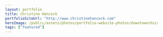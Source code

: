 ```yaml
---
layout: portfolio
title: Christine Hancock
portfolioSiteUrl: "http://www.christinehancock.com"
heroImage: /public/assets/photos/portfolio-website-photos/downtownchicagorealestate-scr.png
tags: ["featured"]
---
```

